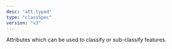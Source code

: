 ```yaml
---
desc: "att.typed"
type: "classSpec"
version: "v3"
---
```


Attributes which can be used to classify or sub-classify features.